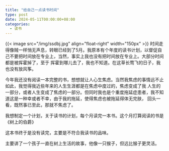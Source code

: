 ```yaml
---
title: "给自己一点读书时间"
type: post
date: 2024-05-11T00:00:00+08:00
categories:
  - 读书
---
```

{{< image src="/img/ssdbj.jpg" align="float-right" width="150px" >}}
时间走得像贼一样悄无声息，转眼已经到了5月。我原本有个年度的读书计划，以督促自己不要把时间放在专业上，当然，事实上我也没有把时间放在专业上。大部分时间都是被挥霍掉了，至于
挥霍到哪儿去了，我也不知道。在这草长莺飞的日子，我也没有放风筝。  

今年我还没有阅读一本完整的书，想想就让人心生焦虑。当然我焦虑的事情远不止如此，我觉得我近些年来的人生生涯都是在焦虑中度过的，焦虑变成了我
人生的一部分，或者人生变成了焦虑的一部分。但同时我也是个重度拖延症患者，我不知道这是一种幸或者不幸，由于我的拖延，使得焦虑也被拖延得体无完肤，
回头一看，既然事已至此，那就不焦虑了。  

我想制定一个计划，关于读书的计划，每个月读完一本书。这个月打算阅读的书是《树上的伯爵》

这本书终于是没有读完，主要是不符合我读书的品味。

主要讲了一个孩子一直在树上生活的故事，他像一只猴子，但远比猴子更灵活。

